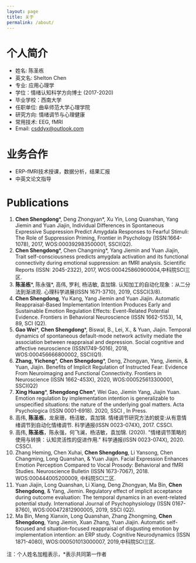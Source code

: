 ```yaml
---
layout: page
title: 关于
permalink: /about/
---
```


# 个人简介

* 姓名: 陈圣栋
* 英文名: Shelton Chen
* 专业: 应用心理学
* 学位：情绪认知科学方向博士 (2017-2020)
* 毕业学校：西南大学
* 任职单位: 曲阜师范大学心理学院
* 研究方向: 情绪调节与心理健康
* 常用技术: EEG, fMRI
* Email: csddyx@outlook.com

# 业务合作


* ERP-fMRI技术授课，数据分析，结果汇报
* 中英文论文指导

# Publications

1.	**Chen Shengdong***, Deng Zhongyan*, Xu Yin, Long Quanshan, Yang Jiemin and Yuan Jiajin, Individual Differences in Spontaneous Expressive Suppression Predict Amygdala Responses to Fearful Stimuli: The Role of Suppression Priming, Frontier in Psychology (ISSN:1664-1078), 2017, WOS:000392983500001, SSCI(Q2).     
2.	**Chen Shengdong***, Chen Changming*, Yang Jiemin and Yuan Jiajin, Trait self-consciousness predicts amygdala activation and its functional connectivity during emotional suppression: an fMRI analysis. Scientific Reports (ISSN: 2045-2322), 2017, WOS:000425860900004,中科院SCI三区.
3.	**陈圣栋***, 陈永强*, 高伟, 罗利, 杨洁敏, 袁加锦. 认知加工的自动化现象：从二分法到渐进观. 心理科学进展(ISSN 1671-3710), 2019, CSSCI(3/8).
4.	**Chen Shengdong**, Yu Kang, Yang Jiemin and Yuan Jiajin. Automatic Reappraisal-Based Implementation Intention Produces Early and Sustainable Emotion Regulation Effects: Event-Related Potential Evidence. Frontiers in Behavioral Neuroscience (ISSN 1662-5153), 14, 89, SCI (Q2).
5.	**Gao Wei***, **Chen Shengdong***, Biswal, B., Lei, X., & Yuan, Jiajin. Temporal dynamics of spontaneous default-mode network activity mediate the association between reappraisal and depression. Social cognitive and affective neuroscience (ISSN1749-5016), 2018, WOS:000456666800002, SSCI(Q1).
6.	**Zhang, Yicheng***, **Chen Shengdong***, Deng, Zhongyan, Yang, Jiemin, & Yuan, Jiajin. Benefits of Implicit Regulation of Instructed Fear: Evidence From Neuroimaging and Functional Connectivity. Frontiers in Neuroscience (ISSN 1662-453X), 2020, WOS:000525613300001, SSCI(Q2)
7.	**Xing Huang***, **Shengdong Chen***, Wei Gao, Jiemin Yang, Jiajin Yuan. Emotion regulation by implementation intention is generalizable to unspecified situations: the nature of the underlying goal matters. Acta Psychologica (ISSN 0001-6918). 2020, SSCI , In Press.
8.	高伟, **陈圣栋**，龙泉珊，杨洁敏，袁加锦. 情绪调节研究方法的蜕变:从有意情绪调节到自动化情绪调节. 科学通报(ISSN 0023-074X), 2017. CSSCI.
9.	高伟, **陈圣栋**，陈永强，何飞澜，杨洁敏，袁加锦. (2020). "情绪调节策略的使用与转换：认知灵活性的促进作用." 科学通报(ISSN 0023-074X), 2020. CSSCI.
10.	Zhang Heming, Chen Xuhai, **Chen Shengdong**, Li Yansong, Chen Changming, Long Quanshan, & Yuan Jiajin. Facial Expression Enhances Emotion Perception Compared to Vocal Prosody: Behavioral and fMRI Studies. Neuroscience Bulletin (ISSN 1673-7067), 2018. WOS:000444005200009, 中科院SCI二区.
11.	Yuan Jiajin, Long Quanshan, Li Xiang, Deng Zhongyan, Ma Bin, **Chen Shengdong**, & Yang, Jiemin. Regulatory effect of implicit acceptance during outcome evaluation: The temporal dynamics in an event-related potential study. International Journal of Psychophysiology (ISSN 0167-8760), WOS:000472812900005, 2019, SSCI (Q2).
12.	Ma Bin, Meng Xianxin, Long Quanshan, Zhang Zhongming, **Chen Shengdong**, Yang Jiemin, Xuan Zhang, Yuan Jiajin.  Automatic self-focused and situation-focused reappraisal of disgusting emotion by implementation intention: an ERP study. Cognitive Neurodynamics (ISSN 1871-4080), WOS:000501013000007, 2019,中科院SCI三区.

注：个人姓名加粗表示，*表示共同第一作者
